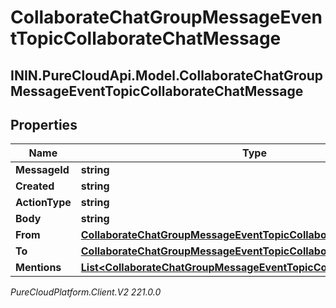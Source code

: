 # CollaborateChatGroupMessageEventTopicCollaborateChatMessage

## ININ.PureCloudApi.Model.CollaborateChatGroupMessageEventTopicCollaborateChatMessage

## Properties

|Name | Type | Description | Notes|
|------------ | ------------- | ------------- | -------------|
| **MessageId** | **string** |  | [optional] |
| **Created** | **string** |  | [optional] |
| **ActionType** | **string** |  | [optional] |
| **Body** | **string** |  | [optional] |
| **From** | [**CollaborateChatGroupMessageEventTopicCollaborateChatEntity**](CollaborateChatGroupMessageEventTopicCollaborateChatEntity) |  | [optional] |
| **To** | [**CollaborateChatGroupMessageEventTopicCollaborateChatEntity**](CollaborateChatGroupMessageEventTopicCollaborateChatEntity) |  | [optional] |
| **Mentions** | [**List&lt;CollaborateChatGroupMessageEventTopicCollaborateChatEntity&gt;**](CollaborateChatGroupMessageEventTopicCollaborateChatEntity) |  | [optional] |



_PureCloudPlatform.Client.V2 221.0.0_
